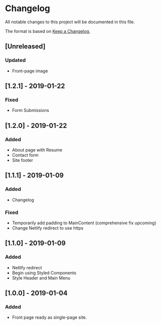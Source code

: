 # Changelog
All notable changes to this project will be documented in this file.

The format is based on [Keep a Changelog](https://keepachangelog.com/en/1.0.0/),

## [Unreleased]
### Updated
- Front-page image

## [1.2.1] - 2019-01-22
### Fixed
- Form Submissions


## [1.2.0] - 2019-01-22
### Added
- About page with Resume
- Contact form
- Site footer


## [1.1.1] - 2019-01-09
### Added
- Changelog

### Fixed
- Temporarily add padding to MainContent (comprehensive fix upcoming)
- Change Netlify redirect to use https


## [1.1.0] - 2019-01-09
### Added
- Netlify redirect
- Begin using Styled Components
- Style Header and Main Menu


## [1.0.0] - 2019-01-04
### Added
- Front page ready as single-page site.
